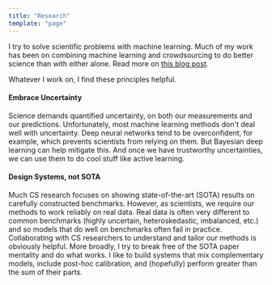 ```yaml
---
title: "Research"
template: "page"
---
```


I try to solve scientific problems with machine learning. Much of my work has been on combining machine learning and crowdsourcing to do better science than with either alone. Read more on [this blog post]().

Whatever I work on, I find these principles helpful.


#### Embrace Uncertainty

Science demands quantified uncertainty, on both our measurements and our predictions. Unfortunately, most machine learning methods don't deal well with uncertainty. Deep neural networks tend to be overconfident, for example, which prevents scientists from relying on them. But Bayesian deep learning can help mitigate this. And once we have trustworthy uncertainties, we can use them to do cool stuff like active learning.

#### Design Systems, not SOTA

Much CS research focuses on showing state-of-the-art (SOTA) results on carefully constructed benchmarks.
However, as scientists, we require our methods to work reliably on real data. Real data is often very different to common benchmarks (highly uncertain, heteroskedastic, imbalanced, etc.) and so models that do well on benchmarks often fail in practice.
Collaborating with CS researchers to understand and tailor our methods is obviously helpful.
More broadly, I try to break free of the SOTA paper mentality and do what works. 
I like to build systems that mix complementary models, include post-hoc calibration, and (hopefully) perform greater than the sum of their parts.
